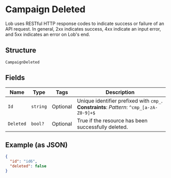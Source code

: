 
# Campaign Deleted

Lob uses RESTful HTTP response codes to indicate success or failure of an API request. In general, 2xx indicates success, 4xx indicate an input error, and 5xx indicates an error on Lob's end.

## Structure

`CampaignDeleted`

## Fields

| Name | Type | Tags | Description |
|  --- | --- | --- | --- |
| `Id` | `string` | Optional | Unique identifier prefixed with `cmp_`.<br>**Constraints**: *Pattern*: `^cmp_[a-zA-Z0-9]+$` |
| `Deleted` | `bool?` | Optional | True if the resource has been successfully deleted. |

## Example (as JSON)

```json
{
  "id": "id6",
  "deleted": false
}
```

